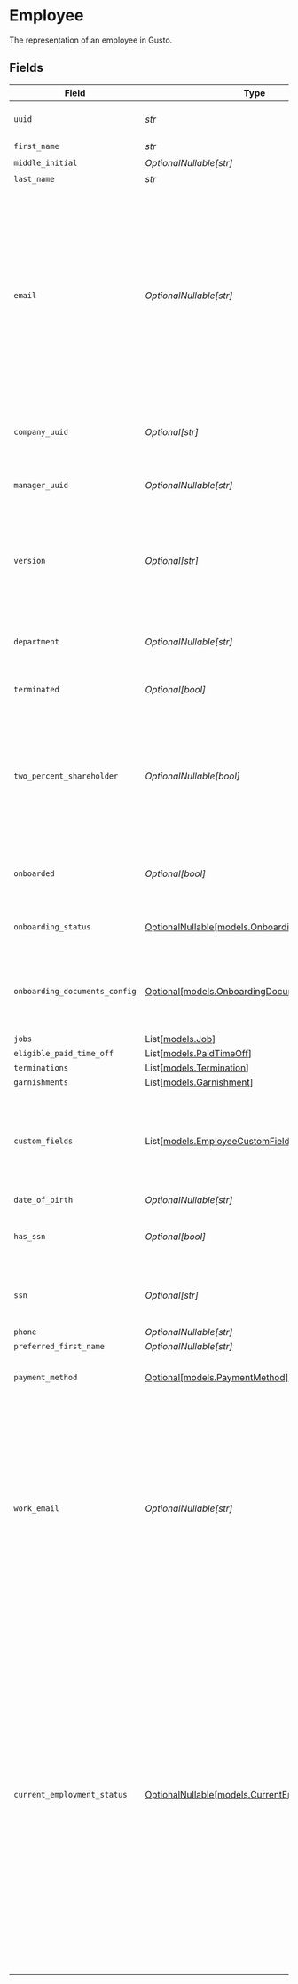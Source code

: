 # Employee

The representation of an employee in Gusto.


## Fields

| Field                                                                                                                                                                                                                                                                                                                                       | Type                                                                                                                                                                                                                                                                                                                                        | Required                                                                                                                                                                                                                                                                                                                                    | Description                                                                                                                                                                                                                                                                                                                                 |
| ------------------------------------------------------------------------------------------------------------------------------------------------------------------------------------------------------------------------------------------------------------------------------------------------------------------------------------------- | ------------------------------------------------------------------------------------------------------------------------------------------------------------------------------------------------------------------------------------------------------------------------------------------------------------------------------------------- | ------------------------------------------------------------------------------------------------------------------------------------------------------------------------------------------------------------------------------------------------------------------------------------------------------------------------------------------- | ------------------------------------------------------------------------------------------------------------------------------------------------------------------------------------------------------------------------------------------------------------------------------------------------------------------------------------------- |
| `uuid`                                                                                                                                                                                                                                                                                                                                      | *str*                                                                                                                                                                                                                                                                                                                                       | :heavy_check_mark:                                                                                                                                                                                                                                                                                                                          | The UUID of the employee in Gusto.                                                                                                                                                                                                                                                                                                          |
| `first_name`                                                                                                                                                                                                                                                                                                                                | *str*                                                                                                                                                                                                                                                                                                                                       | :heavy_check_mark:                                                                                                                                                                                                                                                                                                                          | N/A                                                                                                                                                                                                                                                                                                                                         |
| `middle_initial`                                                                                                                                                                                                                                                                                                                            | *OptionalNullable[str]*                                                                                                                                                                                                                                                                                                                     | :heavy_minus_sign:                                                                                                                                                                                                                                                                                                                          | N/A                                                                                                                                                                                                                                                                                                                                         |
| `last_name`                                                                                                                                                                                                                                                                                                                                 | *str*                                                                                                                                                                                                                                                                                                                                       | :heavy_check_mark:                                                                                                                                                                                                                                                                                                                          | N/A                                                                                                                                                                                                                                                                                                                                         |
| `email`                                                                                                                                                                                                                                                                                                                                     | *OptionalNullable[str]*                                                                                                                                                                                                                                                                                                                     | :heavy_minus_sign:                                                                                                                                                                                                                                                                                                                          | The personal email address of the employee. This is provided to support syncing users between our system and yours. You may not use this email address for any other purpose (e.g. marketing).                                                                                                                                              |
| `company_uuid`                                                                                                                                                                                                                                                                                                                              | *Optional[str]*                                                                                                                                                                                                                                                                                                                             | :heavy_minus_sign:                                                                                                                                                                                                                                                                                                                          | The UUID of the company the employee is employed by.                                                                                                                                                                                                                                                                                        |
| `manager_uuid`                                                                                                                                                                                                                                                                                                                              | *OptionalNullable[str]*                                                                                                                                                                                                                                                                                                                     | :heavy_minus_sign:                                                                                                                                                                                                                                                                                                                          | The UUID of the employee's manager.                                                                                                                                                                                                                                                                                                         |
| `version`                                                                                                                                                                                                                                                                                                                                   | *Optional[str]*                                                                                                                                                                                                                                                                                                                             | :heavy_minus_sign:                                                                                                                                                                                                                                                                                                                          | The current version of the employee. See the [versioning guide](https://docs.gusto.com/embedded-payroll/docs/idempotency) for information on how to use this field.                                                                                                                                                                         |
| `department`                                                                                                                                                                                                                                                                                                                                | *OptionalNullable[str]*                                                                                                                                                                                                                                                                                                                     | :heavy_minus_sign:                                                                                                                                                                                                                                                                                                                          | The employee's department in the company.                                                                                                                                                                                                                                                                                                   |
| `terminated`                                                                                                                                                                                                                                                                                                                                | *Optional[bool]*                                                                                                                                                                                                                                                                                                                            | :heavy_minus_sign:                                                                                                                                                                                                                                                                                                                          | Whether the employee is terminated.                                                                                                                                                                                                                                                                                                         |
| `two_percent_shareholder`                                                                                                                                                                                                                                                                                                                   | *OptionalNullable[bool]*                                                                                                                                                                                                                                                                                                                    | :heavy_minus_sign:                                                                                                                                                                                                                                                                                                                          | Whether the employee is a two percent shareholder of the company. This field only applies to companies with an S-Corp entity type.                                                                                                                                                                                                          |
| `onboarded`                                                                                                                                                                                                                                                                                                                                 | *Optional[bool]*                                                                                                                                                                                                                                                                                                                            | :heavy_minus_sign:                                                                                                                                                                                                                                                                                                                          | Whether the employee has completed onboarding.                                                                                                                                                                                                                                                                                              |
| `onboarding_status`                                                                                                                                                                                                                                                                                                                         | [OptionalNullable[models.OnboardingStatus]](../models/onboardingstatus.md)                                                                                                                                                                                                                                                                  | :heavy_minus_sign:                                                                                                                                                                                                                                                                                                                          | The current onboarding status of the employee                                                                                                                                                                                                                                                                                               |
| `onboarding_documents_config`                                                                                                                                                                                                                                                                                                               | [Optional[models.OnboardingDocumentsConfig]](../models/onboardingdocumentsconfig.md)                                                                                                                                                                                                                                                        | :heavy_minus_sign:                                                                                                                                                                                                                                                                                                                          | Configuration for an employee onboarding documents during onboarding                                                                                                                                                                                                                                                                        |
| `jobs`                                                                                                                                                                                                                                                                                                                                      | List[[models.Job](../models/job.md)]                                                                                                                                                                                                                                                                                                        | :heavy_minus_sign:                                                                                                                                                                                                                                                                                                                          | N/A                                                                                                                                                                                                                                                                                                                                         |
| `eligible_paid_time_off`                                                                                                                                                                                                                                                                                                                    | List[[models.PaidTimeOff](../models/paidtimeoff.md)]                                                                                                                                                                                                                                                                                        | :heavy_minus_sign:                                                                                                                                                                                                                                                                                                                          | N/A                                                                                                                                                                                                                                                                                                                                         |
| `terminations`                                                                                                                                                                                                                                                                                                                              | List[[models.Termination](../models/termination.md)]                                                                                                                                                                                                                                                                                        | :heavy_minus_sign:                                                                                                                                                                                                                                                                                                                          | N/A                                                                                                                                                                                                                                                                                                                                         |
| `garnishments`                                                                                                                                                                                                                                                                                                                              | List[[models.Garnishment](../models/garnishment.md)]                                                                                                                                                                                                                                                                                        | :heavy_minus_sign:                                                                                                                                                                                                                                                                                                                          | N/A                                                                                                                                                                                                                                                                                                                                         |
| `custom_fields`                                                                                                                                                                                                                                                                                                                             | List[[models.EmployeeCustomField](../models/employeecustomfield.md)]                                                                                                                                                                                                                                                                        | :heavy_minus_sign:                                                                                                                                                                                                                                                                                                                          | Custom fields are only included for the employee if the include param has the custom_fields value set                                                                                                                                                                                                                                       |
| `date_of_birth`                                                                                                                                                                                                                                                                                                                             | *OptionalNullable[str]*                                                                                                                                                                                                                                                                                                                     | :heavy_minus_sign:                                                                                                                                                                                                                                                                                                                          | N/A                                                                                                                                                                                                                                                                                                                                         |
| `has_ssn`                                                                                                                                                                                                                                                                                                                                   | *Optional[bool]*                                                                                                                                                                                                                                                                                                                            | :heavy_minus_sign:                                                                                                                                                                                                                                                                                                                          | Indicates whether the employee has an SSN in Gusto.                                                                                                                                                                                                                                                                                         |
| `ssn`                                                                                                                                                                                                                                                                                                                                       | *Optional[str]*                                                                                                                                                                                                                                                                                                                             | :heavy_minus_sign:                                                                                                                                                                                                                                                                                                                          | Deprecated. This field always returns an empty string.                                                                                                                                                                                                                                                                                      |
| `phone`                                                                                                                                                                                                                                                                                                                                     | *OptionalNullable[str]*                                                                                                                                                                                                                                                                                                                     | :heavy_minus_sign:                                                                                                                                                                                                                                                                                                                          | N/A                                                                                                                                                                                                                                                                                                                                         |
| `preferred_first_name`                                                                                                                                                                                                                                                                                                                      | *OptionalNullable[str]*                                                                                                                                                                                                                                                                                                                     | :heavy_minus_sign:                                                                                                                                                                                                                                                                                                                          | N/A                                                                                                                                                                                                                                                                                                                                         |
| `payment_method`                                                                                                                                                                                                                                                                                                                            | [Optional[models.PaymentMethod]](../models/paymentmethod.md)                                                                                                                                                                                                                                                                                | :heavy_minus_sign:                                                                                                                                                                                                                                                                                                                          | The employee's payment method                                                                                                                                                                                                                                                                                                               |
| `work_email`                                                                                                                                                                                                                                                                                                                                | *OptionalNullable[str]*                                                                                                                                                                                                                                                                                                                     | :heavy_minus_sign:                                                                                                                                                                                                                                                                                                                          | The work email address of the employee. This is provided to support syncing users between our system and yours. You may not use this email address for any other purpose (e.g. marketing).                                                                                                                                                  |
| `current_employment_status`                                                                                                                                                                                                                                                                                                                 | [OptionalNullable[models.CurrentEmploymentStatus]](../models/currentemploymentstatus.md)                                                                                                                                                                                                                                                    | :heavy_minus_sign:                                                                                                                                                                                                                                                                                                                          | The current employment status of the employee. Full-time employees work 30+ hours per week. Part-time employees are split into two groups: those that work 20-29 hours a week, and those that work under 20 hours a week. Variable employees have hours that vary each week. Seasonal employees are hired for 6 months of the year or less. |